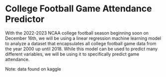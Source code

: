 # **College Football Game Attendance Predictor**

With the 2022-2023 NCAA college football season beginning soon on December 16th, we will be using a linear regression machine learning model to analyze a dataset that encapsulates all college football game data from the year 2000 up until 2018. While this model can be used to predict many different variables, we will be using it to specifically predict game attendance.

Note: data found on kaggle

